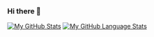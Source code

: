 ### Hi there 👋

<!--
**sneakatron/sneakatron** is a ✨ _special_ ✨ repository because its `README.md` (this file) appears on your GitHub profile.

Here are some ideas to get you started:

- 🔭 I’m currently working on ...
- 🌱 I’m currently learning ...
- 👯 I’m looking to collaborate on ...
- 🤔 I’m looking for help with ...
- 💬 Ask me about ...
- 📫 How to reach me: ...
- 😄 Pronouns: ...
- ⚡ Fun fact: ...
-->
[![My GitHub Stats](https://github-readme-stats.vercel.app/api/?username=sneakatron&count_private=true&theme=tokyonight&showicons=true)]()
[![My GitHub Language Stats](https://github-readme-stats.vercel.app/api/top-langs/?username=sneakatron&langs_count=5&theme=tokyonight)]()
